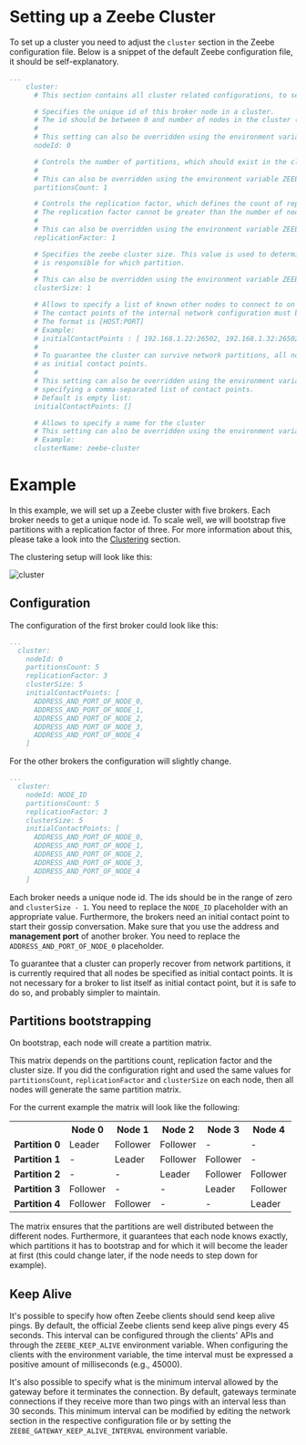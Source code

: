 # Setting up a Zeebe Cluster

To set up a cluster you need to adjust the `cluster` section
in the Zeebe configuration file. Below is a snippet
of the default Zeebe configuration file, it should be self-explanatory.

```yaml
...
    cluster:
      # This section contains all cluster related configurations, to setup a zeebe cluster

      # Specifies the unique id of this broker node in a cluster.
      # The id should be between 0 and number of nodes in the cluster (exclusive).
      #
      # This setting can also be overridden using the environment variable ZEEBE_BROKER_CLUSTER_NODEID.
      nodeId: 0

      # Controls the number of partitions, which should exist in the cluster.
      #
      # This can also be overridden using the environment variable ZEEBE_BROKER_CLUSTER_PARTITIONSCOUNT.
      partitionsCount: 1

      # Controls the replication factor, which defines the count of replicas per partition.
      # The replication factor cannot be greater than the number of nodes in the cluster.
      #
      # This can also be overridden using the environment variable ZEEBE_BROKER_CLUSTER_REPLICATIONFACTOR.
      replicationFactor: 1

      # Specifies the zeebe cluster size. This value is used to determine which broker
      # is responsible for which partition.
      #
      # This can also be overridden using the environment variable ZEEBE_BROKER_CLUSTER_CLUSTERSIZE.
      clusterSize: 1

      # Allows to specify a list of known other nodes to connect to on startup
      # The contact points of the internal network configuration must be specified.
      # The format is [HOST:PORT]
      # Example:
      # initialContactPoints : [ 192.168.1.22:26502, 192.168.1.32:26502 ]
      #
      # To guarantee the cluster can survive network partitions, all nodes must be specified
      # as initial contact points.
      #
      # This setting can also be overridden using the environment variable ZEEBE_BROKER_CLUSTER_INITIALCONTACTPOINTS
      # specifying a comma-separated list of contact points.
      # Default is empty list:
      initialContactPoints: []

      # Allows to specify a name for the cluster
      # This setting can also be overridden using the environment variable ZEEBE_BROKER_CLUSTER_CLUSTERNAME.
      # Example:
      clusterName: zeebe-cluster
```

# Example

In this example, we will set up a Zeebe cluster with
five brokers. Each broker needs to get a unique node id.
To scale well, we will bootstrap five partitions
with a replication factor of three. For more information about this,
please take a look into the [Clustering](/basics/clustering.html) section.

The clustering setup will look like this:

![cluster](/operations/example-setup-cluster.png)

## Configuration

The configuration of the first broker could look like this:
```yaml
...
  cluster:
    nodeId: 0
    partitionsCount: 5
    replicationFactor: 3
    clusterSize: 5
    initialContactPoints: [
      ADDRESS_AND_PORT_OF_NODE_0,
      ADDRESS_AND_PORT_OF_NODE_1,
      ADDRESS_AND_PORT_OF_NODE_2,
      ADDRESS_AND_PORT_OF_NODE_3,
      ADDRESS_AND_PORT_OF_NODE_4
    ]
```

For the other brokers the configuration will slightly change.
```yaml
...
  cluster:
    nodeId: NODE_ID
    partitionsCount: 5
    replicationFactor: 3
    clusterSize: 5
    initialContactPoints: [
      ADDRESS_AND_PORT_OF_NODE_0,
      ADDRESS_AND_PORT_OF_NODE_1,
      ADDRESS_AND_PORT_OF_NODE_2,
      ADDRESS_AND_PORT_OF_NODE_3,
      ADDRESS_AND_PORT_OF_NODE_4
    ]

```

Each broker needs a unique node id. The ids should be in the range of
zero and `clusterSize - 1`. You need to replace the `NODE_ID` placeholder with an
appropriate value. Furthermore, the
brokers need an initial contact point to start their gossip
conversation. Make sure that you use the address and
**management port** of another broker. You need to replace the
`ADDRESS_AND_PORT_OF_NODE_0` placeholder.

To guarantee that a cluster can properly recover from network partitions,
it is currently required that all nodes be specified as initial contact points. It is not necessary
for a broker to list itself as initial contact point, but it is safe to do so, and probably simpler
to maintain.

## Partitions bootstrapping

On bootstrap, each node will create a partition matrix.

This matrix depends on the partitions count, replication factor and
the cluster size. If you did the configuration right and
used the same values for `partitionsCount`, `replicationFactor`
and `clusterSize` on each node, then all nodes will generate
the same partition matrix.

For the current example the matrix will look like the following:

<table>
<tr>
    <th></th>
    <th>Node 0</th>
    <th>Node 1</th>
    <th>Node 2</th>
    <th>Node 3</th>
    <th>Node 4</th>
</tr>

<!-- Partition 0 -->
<tr>
 <td><b>Partition 0</b></td>
 <td>Leader</td>
 <td>Follower</td>
 <td>Follower</td>
 <td>-</td>
 <td>-</td>
</tr>

<!-- Partition 1 -->
<tr>
 <td><b>Partition 1</b></td>
 <td>-</td>
 <td>Leader</td>
 <td>Follower</td>
 <td>Follower</td>
 <td>-</td>
</tr>

<!-- Partition 2 -->
<tr>
 <td><b>Partition 2</b></td>
 <td>-</td>
 <td>-</td>
 <td>Leader</td>
 <td>Follower</td>
 <td>Follower</td>
</tr>

<!-- Partition 3 -->
<tr>
 <td><b>Partition 3</b></td>
 <td>Follower</td>
 <td>-</td>
 <td>-</td>
 <td>Leader</td>
 <td>Follower</td>
</tr>

<!-- Partition 4 -->
<tr>
 <td><b>Partition 4</b></td>
 <td>Follower</td>
 <td>Follower</td>
 <td>-</td>
 <td>-</td>
 <td>Leader</td>
</tr>

</table>

The matrix ensures that the partitions are well distributed
between the different nodes. Furthermore, it guarantees that
each node knows exactly, which partitions it has
to bootstrap and for which it will become the leader at first (this
could change later, if the node needs to step down for example).

## Keep Alive

It's possible to specify how often Zeebe clients should send keep alive pings. By default, the official Zeebe clients send keep alive pings every 45 seconds. This interval can be configured through the clients' APIs and through the `ZEEBE_KEEP_ALIVE` environment variable. When configuring the clients with the environment variable, the time interval must be expressed a positive amount of milliseconds (e.g., 45000).

It's also possible to specify what is the minimum interval allowed by the gateway before it terminates the connection. By default, gateways terminate connections if they receive more than two pings with an interval less than 30 seconds. This minimum interval can be modified by editing the network section in the respective configuration file or by setting the `ZEEBE_GATEWAY_KEEP_ALIVE_INTERVAL` environment variable.
